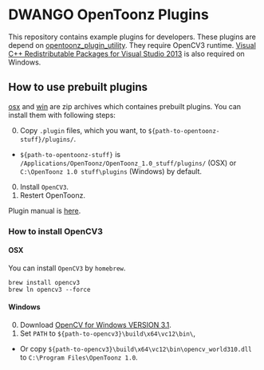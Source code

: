 DWANGO OpenToonz Plugins
=================

This repository contains example plugins for developers.
These plugins are depend on [opentoonz_plugin_utility](https://github.com/opentoonz/opentoonz_plugin_utility).
They require OpenCV3 runtime. [Visual C++ Redistributable Packages for Visual Studio 2013](https://www.microsoft.com/en-US/download/details.aspx?id=40784) is also required on Windows.

## How to use prebuilt plugins

[osx](https://github.com/opentoonz/dwango_opentoonz_plugins/releases/download/v1.0.0/dwango_opentoonz_plugins_osx.zip) and [win](https://github.com/opentoonz/dwango_opentoonz_plugins/releases/download/v1.0.0/dwango_opentoonz_plugins_win.zip) are zip archives which containes prebuilt plugins.
You can install them with following steps:

0. Copy `.plugin` files, which you want, to `${path-to-opentoonz-stuff}/plugins/`.
  - `${path-to-opentoonz-stuff}` is `/Applications/OpenToonz/OpenToonz_1.0_stuff/plugins/` (OSX) or `C:\OpenToonz 1.0 stuff\plugins` (Windows) by default.
0. Install `OpenCV3`.
0. Restert OpenToonz.

Plugin manual is [here](./doc/sample_plugins_manual.md).

### How to install OpenCV3

#### OSX

You can install `OpenCV3` by `homebrew`.

```
brew install opencv3
brew ln opencv3 --force
```

#### Windows

0. Download [OpenCV for Windows VERSION 3.1](http://opencv.org/).
0. Set `PATH` to `${path-to-opencv3}\build\x64\vc12\bin\`,  
  - Or copy `${path-to-opencv3}\build\x64\vc12\bin\opencv_world310.dll` to `C:\Program Files\OpenToonz 1.0`. 
